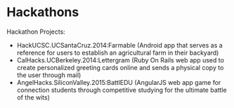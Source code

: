 # Hackathons
Hackathon Projects:
- HackUCSC.UCSantaCruz.2014:Farmable (Android app that serves as a reference for users to establish an agricultural farm in their backyard)
- CalHacks.UCBerkeley.2014:Lettergram (Ruby On Rails web app used to create personalized greeting cards online and sends a physical copy to the user through mail)
- AngelHacks.SiliconValley.2015:BattlEDU (AngularJS web app game for connection students through competitive studying for the ultimate battle of the wits)